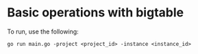 # Basic operations with bigtable

To run, use the following: 

`go run main.go -project <project_id> -instance <instance_id>`
